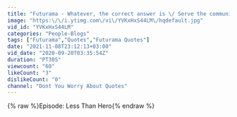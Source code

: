 ```yaml
---
title: "Futurama - Whatever, the correct answer is \/ Serve the community that incorporates my violence"
image: "https:\/\/i.ytimg.com\/vi\/YVKxHxS44LM\/hqdefault.jpg"
vid_id: "YVKxHxS44LM"
categories: "People-Blogs"
tags: ["Futurama","Quotes","Futurama Quotes"]
date: "2021-11-08T23:12:13+03:00"
vid_date: "2020-09-20T03:35:54Z"
duration: "PT30S"
viewcount: "60"
likeCount: "3"
dislikeCount: "0"
channel: "Dont You Worry About Quotes"
---
```

{% raw %}Episode: Less Than Hero{% endraw %}
